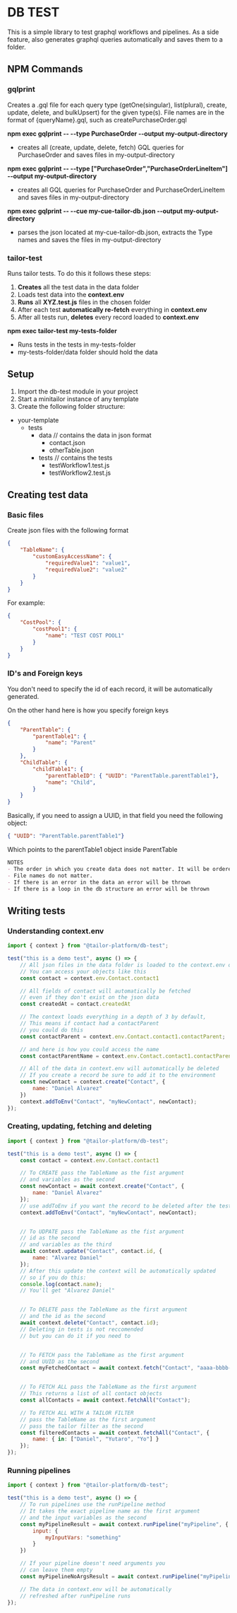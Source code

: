 # DB TEST
This is a simple library to test graphql workflows and pipelines.
As a side feature, also generates graphql queries automatically and saves them to a folder.

## NPM Commands

### gqlprint

Creates a .gql file for each query type (getOne(singular), list(plural), create, update, delete, and bulkUpsert) for the given type(s).
File names are in the format of {queryName}.gql, such as createPurchaseOrder.gql

**npm exec gqlprint -- --type PurchaseOrder --output my-output-directory**
- creates all (create, update, delete, fetch) GQL queries for PurchaseOrder and saves files in my-output-directory


**npm exec gqlprint -- --type ["PurchaseOrder","PurchaseOrderLineItem"] --output my-output-directory**
- creates all GQL queries for PurchaseOrder and PurchaseOrderLineItem and saves files in my-output-directory

**npm exec gqlprint -- --cue my-cue-tailor-db.json --output my-output-directory**
- parses the json located at my-cue-tailor-db.json, extracts the Type names and saves the files in my-output-directory


### tailor-test

Runs tailor tests. To do this it follows these steps:
1. **Creates** all the test data in the data folder
2. Loads test data into the **context.env**
3. **Runs** all **XYZ.test.js** files in the chosen folder
4. After each test **automatically re-fetch** everything in **context.env**
5. After all tests run, **deletes** every record loaded to **context.env**


**npm exec tailor-test my-tests-folder**

- Runs tests in the tests in my-tests-folder
- my-tests-folder/data folder should hold the data


## Setup

1. Import the db-test module in your project
2. Start a minitailor instance of any template
3. Create the following folder structure:

- your-template
    -  tests
        - data // contains the data in json format
            - contact.json 
            - otherTable.json
        - tests // contains the tests
            - testWorkflow1.test.js 
            - testWorkflow2.test.js

## Creating test data

### Basic files
Create json files with the following format
```json 
{
    "TableName": {
        "customEasyAccessName": {
            "requiredValue1": "value1",
            "requiredValue2": "value2"
        }
    }
}
```

For example:
```json 
{
    "CostPool": {
        "costPool1": {
            "name": "TEST COST POOL1"
        }
    }
}
```

### ID's and Foreign keys

You don't need to specify the id of each record, it will be automatically generated.

On the other hand here is how you specify foreign keys

```json
{
    "ParentTable": {
        "parentTable1": {
            "name": "Parent"
        }
    },
    "ChildTable": {
        "childTable1": {
            "parentTableID": { "UUID": "ParentTable.parentTable1"},
            "name": "Child",
        }
    }
}
```

Basically, if you need to assign a UUID, in that field you need the following object:
```json
{ "UUID": "ParentTable.parentTable1"}
```
Which points to the parentTable1 object inside ParentTable 

```md
NOTES
- The order in which you create data does not matter. It will be ordered before creation automatically.
- File names do not matter.
- If there is an error in the data an error will be thrown
- If there is a loop in the db structure an error will be thrown
```

## Writing tests


### Understanding context.env
```javascript
import { context } from "@tailor-platform/db-test";

test("this is a demo test", async () => {
    // All json files in the data folder is loaded to the context.env object
    // You can access your objects like this
    const contact = context.env.Contact.contact1

    // All fields of contact will automatically be fetched
    // even if they don't exist on the json data
    const createdAt = contact.createdAt

    // The context loads everything in a depth of 3 by default,
    // This means if contact had a contactParent
    // you could do this
    const contactParent = context.env.Contact.contact1.contactParent;

    // and here is how you could access the name
    const contactParentName = context.env.Contact.contact1.contactParent.name;

    // All of the data in context.env will automatically be deleted
    // If you create a record be sure to add it to the environment
    const newContact = context.create("Contact", {
        name: "Daniel Alvarez"
    })
    context.addToEnv("Contact", "myNewContact", newContact);
});
```

### Creating, updating, fetching and deleting
```javascript
import { context } from "@tailor-platform/db-test";

test("this is a demo test", async () => {
    const contact = context.env.Contact.contact1

    // To CREATE pass the TableName as the fist argument
    // and variables as the second 
    const newContact = await context.create("Contact", {
        name: "Daniel Alvarez"
    });
    // use addToEnv if you want the record to be deleted after the tests
    context.addToEnv("Contact", "myNewContact", newContact);


    // To UDPATE pass the TableName as the fist argument
    // id as the second
    // and variables as the third
    await context.update("Contact", contact.id, {
        name: "Alvarez Daniel"
    });
    // After this update the context will be automatically updated
    // so if you do this:
    console.log(contact.name);
    // You'll get "Alvarez Daniel"


    // To DELETE pass the TableName as the first argument
    // and the id as the second
    await context.delete("Contact", contact.id);
    // Deleting in tests is not reccomended 
    // but you can do it if you need to


    // To FETCH pass the TableName as the first argument
    // and UUID as the second
    const myFetchedContact = await context.fetch("Contact", "aaaa-bbbb-cccc-dddddddd-eeee");


    // To FETCH ALL pass the TableName as the first argument
    // This returns a list of all contact objects
    const allContacts = await context.fetchAll("Contact");

    // To FETCH ALL WITH A TAILOR FILTER 
    // pass the TableName as the first argument
    // pass the tailor filter as the second
    const filteredContacts = await context.fetchAll("Contact", {
        name: { in: ["Daniel", "Yutaro", "Yo"] }
    });
});
```


### Running pipelines
```javascript
import { context } from "@tailor-platform/db-test";

test("this is a demo test", async () => {
    // To run pipelines use the runPipeline method
    // It takes the exact pipeline name as the first argument
    // and the input variables as the second
    const myPipelineResult = await context.runPipeline("myPipeline", {
        input: {
            myInputVars: "something"
        }
    })

    // If your pipeline doesn't need arguments you 
    // can leave them empty
    const myPipelineNoArgsResult = await context.runPipeline("myPipelineNoArgs");

    // The data in context.env will be automatically 
    // refreshed after runPipeline runs
});
```